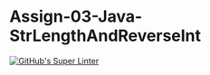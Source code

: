 # Assign-03-Java-StrLengthAndReverseInt
[![GitHub's Super Linter](https://github.com/ICS4U-Programming-VanN/Assign-03-Java-StrLengthAndReverseInt/workflows/GitHub's%20Super%20Linter/badge.svg)](https://github.com/ICS4U-Programming-VanN/Assign-03-Java-StrLengthAndReverseInt/actions)

